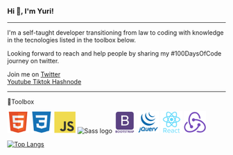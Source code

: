 
### Hi 👋, I'm Yuri! 

---

I'm a self-taught developer transitioning from law to coding with knowledge in the tecnologies listed in the toolbox below. 

Looking forward to reach and help people by sharing my #100DaysOfCode journey on twitter.

Join me on <a href="https://twitter.com/yuricodesbot"> Twitter </a>  
<a href="https://www.youtube.com/channel/UCbZvZKwkAmUcfdQGLUqZSeg" > Youtube </a>
<a href="https://www.tiktok.com/@yuricodesbot" > Tiktok </a>
<a href="https://yuricodesbot.hashnode.dev/" > Hashnode </a>

--- 

🧰Toolbox

<img src="https://github.com/devicons/devicon/blob/master/icons/html5/html5-original.svg" alt="HTML5 logo" width="50" height="50"/> 
<img src="https://github.com/devicons/devicon/blob/master/icons/css3/css3-plain.svg" alt="CSS3 logo" width="50" height="50" /> 
<img src="https://github.com/devicons/devicon/blob/master/icons/javascript/javascript-original.svg" alt="JavaScript logo" width="50" height="50" /> 
<img src="https://github.com/devicons/devicon/master/icons/scss/scss-wordmark.svg" alt = "Sass logo" width="50" height="50" />
<img src="https://raw.githubusercontent.com/devicons/devicon/master/icons/bootstrap/bootstrap-plain-wordmark.svg" alt="Bootstrap logo" width="50" height ="50"/>
<img src="https://raw.githubusercontent.com/devicons/devicon/master/icons/jquery/jquery-plain-wordmark.svg" alt="Jquery logo" width="50" height="50"/>
<img src="https://raw.githubusercontent.com/devicons/devicon/master/icons/react/react-original-wordmark.svg" alt="React logo" width="50" height="50"/>
<img src="https://raw.githubusercontent.com/devicons/devicon/master/icons/redux/redux-original.svg" alt="Redux logo" width="50" height ="50"/>



[![Top Langs](https://github-readme-stats.vercel.app/api/top-langs/?username=yuricodes&hide=ruby,shell)](https://github.com/anuraghazra/github-readme-stats)


<!--
**YuriCodes/yuricodes** is a ✨ _special_ ✨ repository because its `README.md` (this file) appears on your GitHub profile.

Here are some ideas to get you started:

- 🔭 I’m currently working on ...
- 🌱 I’m currently learning ...
- 👯 I’m looking to collaborate on ...
- 🤔 I’m looking for help with ...
- 💬 Ask me about ...
- 📫 How to reach me: ...
- 😄 Pronouns: ...
- ⚡ Fun fact: ...
-->
